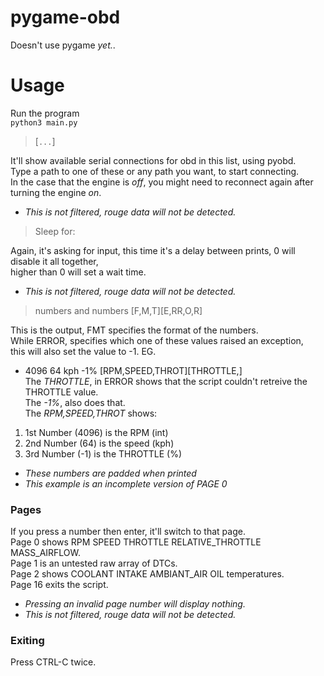 # pygame-obd
Doesn't use pygame _yet._.
# Usage
Run the program<br>
`python3 main.py`
> [`...`]<br>

It'll show available serial connections for obd in this list, using pyobd.<br>
Type a path to one of these or any path you want, to start connecting.<br>
In the case that the engine is _off_, you might need to reconnect again after turning the engine _on_.
- _This is not filtered, rouge data will not be detected._
> Sleep for:<br>

Again, it's asking for input, this time it's a delay between prints, 0 will disable it all together,<br>
 higher than 0 will set a wait time.
- _This is not filtered, rouge data will not be detected._
> numbers and numbers [F,M,T][E,RR,O,R]<br>

This is the output, FMT specifies the format of the numbers.<br>
While ERROR, specifies which one of these values raised an exception,<br>
 this will also set the value to -1. EG.
- 4096 64 kph -1% [RPM,SPEED,THROT][THROTTLE,]<br>
The _THROTTLE_, in ERROR shows that the script couldn't retreive the THROTTLE value.<br>
The _-1%_, also does that.<br>
The _RPM,SPEED,THROT_ shows:
1. 1st Number (4096) is the       RPM     (int)
2. 2nd Number (64)   is the       speed   (kph)
3. 3rd Number (-1)   is the       THROTTLE  (%)
- _These numbers are padded when printed_
- _This example is an incomplete version of PAGE 0_
### Pages
If you press a number then enter, it'll switch to that page.<br>
Page 0 shows RPM SPEED THROTTLE RELATIVE_THROTTLE MASS_AIRFLOW. <br>
Page 1 is an untested raw array of DTCs.<br>
Page 2 shows COOLANT INTAKE AMBIANT_AIR OIL temperatures.<br>
Page 16 exits the script.<br>
- _Pressing an invalid page number will display nothing._
- _This is not filtered, rouge data will not be detected._
### Exiting
Press CTRL-C twice.
